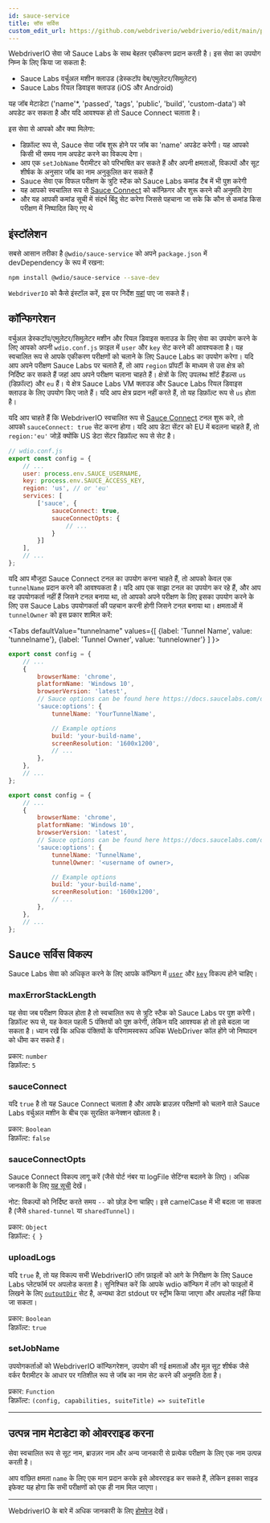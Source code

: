 ```yaml
---
id: sauce-service
title: सॉस सर्विस
custom_edit_url: https://github.com/webdriverio/webdriverio/edit/main/packages/wdio-sauce-service/README.md
---
```



WebdriverIO सेवा जो Sauce Labs के साथ बेहतर एकीकरण प्रदान करती है। इस सेवा का उपयोग निम्न के लिए किया जा सकता है:

- Sauce Labs वर्चुअल मशीन क्लाउड (डेस्कटॉप वेब/एमुलेटर/सिमुलेटर)
- Sauce Labs रियल डिवाइस क्लाउड (iOS और Android)

यह जॉब मेटाडेटा ('name'*, 'passed', 'tags', 'public', 'build', 'custom-data') को अपडेट कर सकता है और यदि आवश्यक हो तो Sauce Connect चलाता है।

इस सेवा से आपको और क्या मिलेगा:

- डिफ़ॉल्ट रूप से, Sauce सेवा जॉब शुरू होने पर जॉब का 'name' अपडेट करेगी। यह आपको किसी भी समय नाम अपडेट करने का विकल्प देगा।
- आप एक `setJobName` पैरामीटर को परिभाषित कर सकते हैं और अपनी क्षमताओं, विकल्पों और सूट शीर्षक के अनुसार जॉब का नाम अनुकूलित कर सकते हैं
- Sauce सेवा एक विफल परीक्षण के त्रुटि स्टैक को Sauce Labs कमांड टैब में भी पुश करेगी
- यह आपको स्वचालित रूप से [Sauce Connect](https://docs.saucelabs.com/secure-connections/) को कॉन्फ़िगर और शुरू करने की अनुमति देगा
- और यह आपकी कमांड सूची में संदर्भ बिंदु सेट करेगा जिससे पहचाना जा सके कि कौन से कमांड किस परीक्षण में निष्पादित किए गए थे

## इंस्टॉलेशन

सबसे आसान तरीका है `@wdio/sauce-service` को अपने `package.json` में devDependency के रूप में रखना:

```sh
npm install @wdio/sauce-service --save-dev
```

`WebdriverIO` को कैसे इंस्टॉल करें, इस पर निर्देश [यहां](https://webdriver.io/docs/gettingstarted) पाए जा सकते हैं।

## कॉन्फिगरेशन

वर्चुअल डेस्कटॉप/एमुलेटर/सिमुलेटर मशीन और रियल डिवाइस क्लाउड के लिए सेवा का उपयोग करने के लिए आपको अपनी `wdio.conf.js` फ़ाइल में `user` और `key` सेट करने की आवश्यकता है। यह स्वचालित रूप से आपके एकीकरण परीक्षणों को चलाने के लिए Sauce Labs का उपयोग करेगा। यदि आप अपने परीक्षण Sauce Labs पर चलाते हैं, तो आप `region` प्रॉपर्टी के माध्यम से उस क्षेत्र को निर्दिष्ट कर सकते हैं जहां आप अपने परीक्षण चलाना चाहते हैं। क्षेत्रों के लिए उपलब्ध शॉर्ट हैंडल्स `us` (डिफ़ॉल्ट) और `eu` हैं। ये क्षेत्र Sauce Labs VM क्लाउड और Sauce Labs रियल डिवाइस क्लाउड के लिए उपयोग किए जाते हैं। यदि आप क्षेत्र प्रदान नहीं करते हैं, तो यह डिफ़ॉल्ट रूप से `us` होता है।

यदि आप चाहते हैं कि WebdriverIO स्वचालित रूप से [Sauce Connect](https://docs.saucelabs.com/secure-connections/#sauce-connect-proxy) टनल शुरू करे, तो आपको `sauceConnect: true` सेट करना होगा। यदि आप डेटा सेंटर को EU में बदलना चाहते हैं, तो `region:'eu'` जोड़ें क्योंकि US डेटा सेंटर डिफ़ॉल्ट रूप से सेट है।

```js
// wdio.conf.js
export const config = {
    // ...
    user: process.env.SAUCE_USERNAME,
    key: process.env.SAUCE_ACCESS_KEY,
    region: 'us', // or 'eu'
    services: [
        ['sauce', {
            sauceConnect: true,
            sauceConnectOpts: {
                // ...
            }
        }]
    ],
    // ...
};
```

यदि आप मौजूदा Sauce Connect टनल का उपयोग करना चाहते हैं, तो आपको केवल एक `tunnelName` प्रदान करने की आवश्यकता है। यदि आप एक साझा टनल का उपयोग कर रहे हैं, और आप वह उपयोगकर्ता नहीं हैं जिसने टनल बनाया था, तो आपको अपने परीक्षण के लिए इसका उपयोग करने के लिए उस Sauce Labs उपयोगकर्ता की पहचान करनी होगी जिसने टनल बनाया था। क्षमताओं में `tunnelOwner` को इस प्रकार शामिल करें:

<Tabs
  defaultValue="tunnelname"
  values={[
    {label: 'Tunnel Name', value: 'tunnelname'},
    {label: 'Tunnel Owner', value: 'tunnelowner'}
  ]
}>
<TabItem value="tunnelname">

```js
export const config = {
    // ...
    {
        browserName: 'chrome',
        platformName: 'Windows 10',
        browserVersion: 'latest',
        // Sauce options can be found here https://docs.saucelabs.com/dev/test-configuration-options/
        'sauce:options': {
            tunnelName: 'YourTunnelName',

            // Example options
            build: 'your-build-name',
            screenResolution: '1600x1200',
            // ...
        },
    },
    // ...
};
```

</TabItem>
<TabItem value="tunnelowner">

```js
export const config = {
    // ...
    {
        browserName: 'chrome',
        platformName: 'Windows 10',
        browserVersion: 'latest',
        // Sauce options can be found here https://docs.saucelabs.com/dev/test-configuration-options/
        'sauce:options': {
            tunnelName: 'TunnelName',
            tunnelOwner: '<username of owner>,

            // Example options
            build: 'your-build-name',
            screenResolution: '1600x1200',
            // ...
        },
    },
    // ...
};
```

</TabItem>
</Tabs>

## Sauce सर्विस विकल्प

Sauce Labs सेवा को अधिकृत करने के लिए आपके कॉन्फिग में [`user`](https://webdriver.io/docs/options#user) और [`key`](https://webdriver.io/docs/options#key) विकल्प होने चाहिए।

### maxErrorStackLength

यह सेवा जब परीक्षण विफल होता है तो स्वचालित रूप से त्रुटि स्टैक को Sauce Labs पर पुश करेगी। डिफ़ॉल्ट रूप से, यह केवल पहली 5 पंक्तियों को पुश करेगी, लेकिन यदि आवश्यक हो तो इसे बदला जा सकता है। ध्यान रखें कि अधिक पंक्तियों के परिणामस्वरूप अधिक WebDriver कॉल होंगे जो निष्पादन को धीमा कर सकते हैं।

प्रकार: `number`<br />
डिफ़ॉल्ट: `5`

### sauceConnect

यदि `true` है तो यह Sauce Connect चलाता है और आपके ब्राउज़र परीक्षणों को चलाने वाले Sauce Labs वर्चुअल मशीन के बीच एक सुरक्षित कनेक्शन खोलता है।

प्रकार: `Boolean`<br />
डिफ़ॉल्ट: `false`

### sauceConnectOpts

Sauce Connect विकल्प लागू करें (जैसे पोर्ट नंबर या logFile सेटिंग्स बदलने के लिए)। अधिक जानकारी के लिए [यह सूची](https://docs.saucelabs.com/dev/cli/sauce-connect-5/run/) देखें।

नोट: विकल्पों को निर्दिष्ट करते समय `--` को छोड़ देना चाहिए। इसे camelCase में भी बदला जा सकता है (जैसे `shared-tunnel` या `sharedTunnel`)।

प्रकार: `Object`<br />
डिफ़ॉल्ट: `{ }`

### uploadLogs

यदि `true` है, तो यह विकल्प सभी WebdriverIO लॉग फ़ाइलों को आगे के निरीक्षण के लिए Sauce Labs प्लेटफॉर्म पर अपलोड करता है। सुनिश्चित करें कि आपके wdio कॉन्फिग में लॉग को फाइलों में लिखने के लिए [`outputDir`](https://webdriver.io/docs/options#outputdir) सेट है, अन्यथा डेटा stdout पर स्ट्रीम किया जाएगा और अपलोड नहीं किया जा सकता।

प्रकार: `Boolean`<br />
डिफ़ॉल्ट: `true`

### setJobName

उपयोगकर्ताओं को WebdriverIO कॉन्फिगरेशन, उपयोग की गई क्षमताओं और मूल सूट शीर्षक जैसे वर्कर पैरामीटर के आधार पर गतिशील रूप से जॉब का नाम सेट करने की अनुमति देता है।

प्रकार: `Function`<br />
डिफ़ॉल्ट: `(config, capabilities, suiteTitle) => suiteTitle`

----

## उत्पन्न नाम मेटाडेटा को ओवरराइड करना

सेवा स्वचालित रूप से सूट नाम, ब्राउज़र नाम और अन्य जानकारी से प्रत्येक परीक्षण के लिए एक नाम उत्पन्न करती है।

आप वांछित क्षमता `name` के लिए एक मान प्रदान करके इसे ओवरराइड कर सकते हैं, लेकिन इसका साइड इफेक्ट यह होगा कि सभी परीक्षणों को एक ही नाम मिल जाएगा।

----

WebdriverIO के बारे में अधिक जानकारी के लिए [होमपेज](https://webdriver.io) देखें।